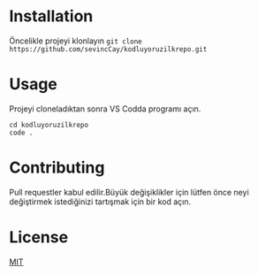 # Installation
Öncelikle projeyi klonlayın
```git clone https://github.com/sevincCay/kodluyoruzilkrepo.git```
# Usage
Projeyi cloneladıktan sonra VS Codda programı açın.
```
cd kodluyoruzilkrepo
code .
```

# Contributing
Pull requestler kabul edilir.Büyük değişiklikler için lütfen önce neyi değiştirmek istediğinizi tartışmak için bir kod açın.
# License
[MIT](https://choosealicense.com/licenses/mit/)